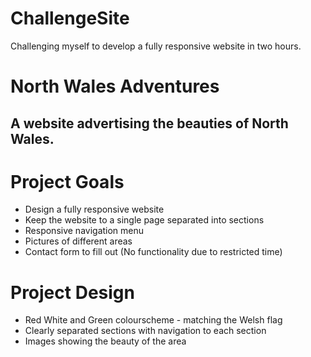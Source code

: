 # ChallengeSite
Challenging myself to develop a fully responsive website in two hours.

# North Wales Adventures
## A website advertising the beauties of North Wales.

# Project Goals
- Design a fully responsive website
- Keep the website to a single page separated into sections
- Responsive navigation menu
- Pictures of different areas
- Contact form to fill out (No functionality due to restricted time)

# Project Design
- Red White and Green colourscheme - matching the Welsh flag
- Clearly separated sections with navigation to each section
- Images showing the beauty of the area

